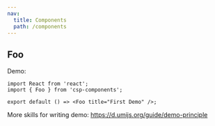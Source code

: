 ```yaml
---
nav:
  title: Components
  path: /components
---
```


## Foo

Demo:

```tsx
import React from 'react';
import { Foo } from 'csp-components';

export default () => <Foo title="First Demo" />;
```

More skills for writing demo: https://d.umijs.org/guide/demo-principle
